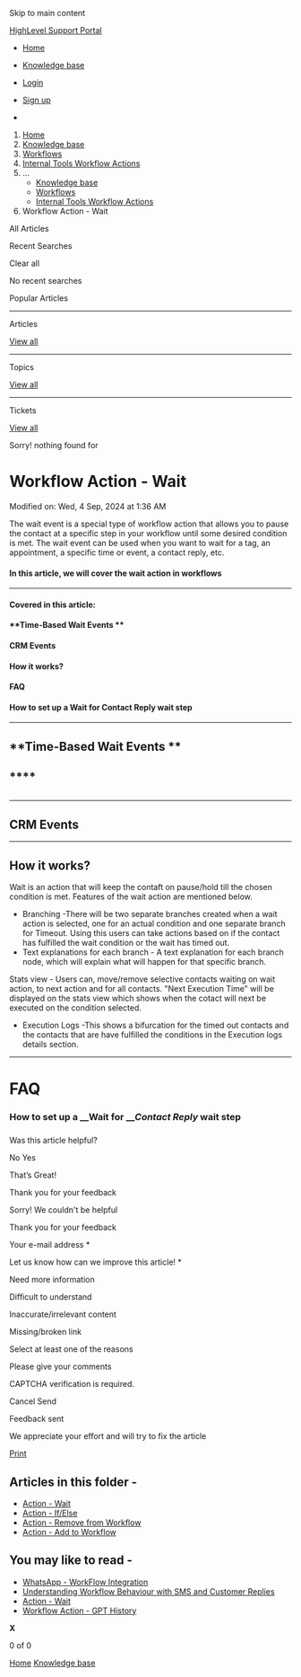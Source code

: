 Skip to main content

[ HighLevel Support Portal ](https://help.gohighlevel.com)

  * [ Home ](/support/home)
  * [ Knowledge base ](/support/solutions)

  * [Login](/support/login)
  * [Sign up](/support/signup)
  * 

  1. [Home](/support/home)
  2. [Knowledge base](/support/solutions)
  3. [Workflows](/support/solutions/48000455132)
  4. [Internal Tools Workflow Actions](/support/solutions/folders/155000000751)
  5. ... 
     * [Knowledge base](/support/solutions)
     * [Workflows](/support/solutions/48000455132)
     * [Internal Tools Workflow Actions](/support/solutions/folders/155000000751)
  6. Workflow Action - Wait

All  Articles 

Recent Searches

Clear all

No recent searches

Popular Articles

* * *

Articles

[View all](/support/search/solutions)

* * *

Topics

[View all](/support/search/topics)

* * *

Tickets

[View all](/support/search/tickets)

Sorry! nothing found for   

# Workflow Action - Wait

Modified on: Wed, 4 Sep, 2024 at 1:36 AM

The wait event is a special type of workflow action that allows you to pause the contact at a specific step in your workflow until some desired condition is met. The wait event can be used when you want to wait for a tag, an appointment, a specific time or event, a contact reply, etc.

####   

#### In this article, we will cover the wait action in workflows

* * *

#### **Covered in this article:**

#### **Time-Based Wait Events  **

#### **CRM Events**

#### **How it works?**

####   
**FAQ**

#### How to set up a Wait for Contact Reply wait step

* * *

## **Time-Based Wait Events  **

## ****

##   

* * *

## **CRM Events**

****

## **How it works?**

Wait is an action that will keep the contaft on pause/hold till the chosen condition is met. Features of the wait action are mentioned below.

  * Branching -There will be two separate branches created when a wait action is selected, one for an actual condition and one separate branch for Timeout. Using this users can take actions based on if the contact has fulfilled the wait condition or the wait has timed out.
  * Text explanations for each branch - A text explanation for each branch node, which will explain what will happen for that specific branch.

Stats view - Users can, move/remove selective contacts waiting on wait action, to next action and for all contacts. "Next Execution Time" will be displayed on the stats view which shows when the cotact will next be executed on the condition selected.

  * Execution Logs -This shows a bifurcation for the timed out contacts and the contacts that are have fulfilled the conditions in the Execution logs details section.

* * *

# **FAQ**

### **How to set up a __Wait for  _____Contact Reply___ wait step**

### [](https://help.gohighlevel.com/en/support/solutions/articles/48001183164)

Was this article helpful?

No  Yes 

That’s Great!

Thank you for your feedback

Sorry! We couldn't be helpful

Thank you for your feedback

Your e-mail address *

Let us know how can we improve this article! *

Need more information 

Difficult to understand 

Inaccurate/irrelevant content 

Missing/broken link 

Select at least one of the reasons 

Please give your comments 

CAPTCHA verification is required. 

Cancel  Send 

Feedback sent

We appreciate your effort and will try to fix the article

[Print](javascript:print\(\))

## Articles in this folder -

  * [Action - Wait](/support/solutions/articles/155000002470-action-wait)
  * [Action - If/Else](/support/solutions/articles/155000002471-action-if-else)
  * [Action - Remove from Workflow](/support/solutions/articles/155000002553-action-remove-from-workflow)
  * [Action - Add to Workflow](/support/solutions/articles/155000002554-action-add-to-workflow)

## You may like to read -

  * [WhatsApp - WorkFlow Integration](/support/solutions/articles/155000001624-whatsapp-workflow-integration)
  * [Understanding Workflow Behaviour with SMS and Customer Replies](/support/solutions/articles/155000002475-understanding-workflow-behaviour-with-sms-and-customer-replies)
  * [Action - Wait](/support/solutions/articles/155000002470-action-wait)
  * [Workflow Action - GPT History](/support/solutions/articles/155000003381-workflow-action-gpt-history)

**X**

0 of 0 []()

[Home](/support/home) [Knowledge base](/support/solutions)
